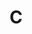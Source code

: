 ---
category: [c] #Category ID.
hue: var(--c-themeHueRed) #Category hue. See note [1].
title: C #Category title.
description: C programming language.
---